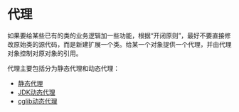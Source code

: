 # 代理

如果要给某些已有的类的业务逻辑加一些功能，根据“开闭原则”，最好不要直接修改原始类的源代码，而是新建扩展一个类。给某一个对象提供一个代理，并由代理对象控制对原对象的引用。

代理主要包括分为静态代理和动态代理：

* [静态代理](staticProxy.html)
* [JDK动态代理](jdkProxy.html)
* [cglib动态代理](cglibProxy.html)


